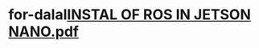 # for-dalal[INSTAL OF ROS IN JETSON NANO.pdf](https://github.com/dalotb/for-dalal/files/9161606/INSTAL.OF.ROS.IN.JETSON.NANO.pdf)
